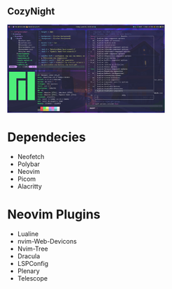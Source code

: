 ## CozyNight

<p>
<img align='center' width='360' src="LinuxDotfilesPreview.png">
</p>

# Dependecies

- Neofetch
- Polybar
- Neovim
- Picom
- Alacritty

# Neovim Plugins

- Lualine
- nvim-Web-Devicons
- Nvim-Tree
- Dracula
- LSPConfig
- Plenary
- Telescope
